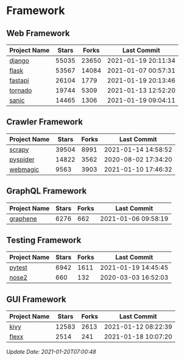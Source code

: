 # Framework

## Web Framework
| Project Name | Stars | Forks | Last Commit |
| ------------ | ----- | ----- | ----------- |
| [django](https://github.com/django/django) | 55035 | 23650 | 2021-01-19 20:11:34 |
| [flask](https://github.com/pallets/flask) | 53567 | 14084 | 2021-01-07 00:57:31 |
| [fastapi](https://github.com/tiangolo/fastapi) | 26104 | 1779 | 2021-01-19 20:13:46 |
| [tornado](https://github.com/tornadoweb/tornado) | 19744 | 5309 | 2021-01-13 12:52:20 |
| [sanic](https://github.com/sanic-org/sanic) | 14465 | 1306 | 2021-01-19 09:04:11 |

## Crawler Framework
| Project Name | Stars | Forks | Last Commit |
| ------------ | ----- | ----- | ----------- |
| [scrapy](https://github.com/scrapy/scrapy) | 39504 | 8991 | 2021-01-14 14:58:52 |
| [pyspider](https://github.com/binux/pyspider) | 14822 | 3562 | 2020-08-02 17:34:20 |
| [webmagic](https://github.com/code4craft/webmagic) | 9563 | 3903 | 2021-01-10 17:46:32 |

## GraphQL Framework
| Project Name | Stars | Forks | Last Commit |
| ------------ | ----- | ----- | ----------- |
| [graphene](https://github.com/graphql-python/graphene) | 6276 | 662 | 2021-01-06 09:58:19 |

## Testing Framework
| Project Name | Stars | Forks | Last Commit |
| ------------ | ----- | ----- | ----------- |
| [pytest](https://github.com/pytest-dev/pytest) | 6942 | 1611 | 2021-01-19 14:45:45 |
| [nose2](https://github.com/nose-devs/nose2) | 660 | 132 | 2020-03-03 16:52:03 |

## GUI Framework
| Project Name | Stars | Forks | Last Commit |
| ------------ | ----- | ----- | ----------- |
| [kivy](https://github.com/kivy/kivy) | 12583 | 2613 | 2021-01-12 08:22:39 |
| [flexx](https://github.com/flexxui/flexx) | 2514 | 241 | 2021-01-18 10:07:20 |

*Update Date: 2021-01-20T07:00:48*